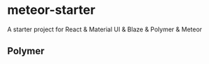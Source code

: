 # meteor-starter
A starter project for React &amp; Material UI &amp; Blaze &amp; Polymer &amp; Meteor


## Polymer